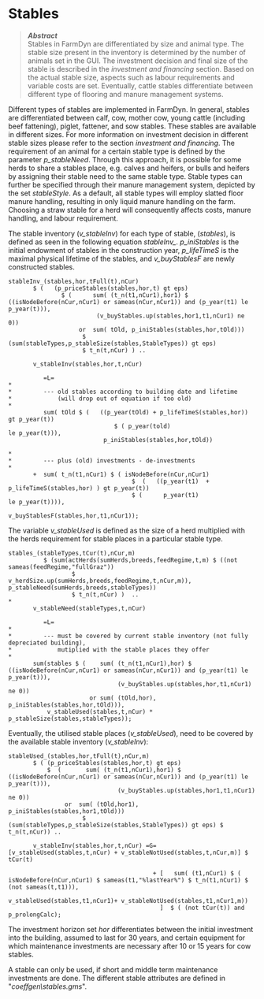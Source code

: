 # Stables

> **_Abstract_**  
Stables in FarmDyn are differentiated by size and animal type. The stable size present in the inventory is determined by the  number of animals set in the GUI. The investment decision and final size of the stable is described in the *investment and financing* section. Based on the actual stable size, aspects such as labour requirements and variable costs are set. Eventually, cattle stables differentiate between different type of flooring and manure management systems.






Different types of stables are implemented in FarmDyn. In general, stables are differentiated between calf, cow, mother cow, young cattle (including beef fattening), piglet, fattener, and sow stables.
These stables are available in different sizes. For more information on investment decision in different stable sizes please refer to the section *investment and financing*.
The requirement of an animal for a certain stable type is defined by the parameter *p\_stableNeed*. Through this approach, it is possible for some herds to share a stables place, e.g. calves and heifers, or bulls and heifers by assigning their stable need to the same stable type.
Stable types can further be specified through their manure management system, depicted by the set *stableStyle*.
As a default, all stable types will employ slatted floor manure handling, resulting in only liquid manure handling on the farm.
Choosing a straw stable for a herd will consequently affects costs, manure handling, and labour requirement.

The stable inventory (*v\_stableInv*) for each type of stable, (*stables*), is defined as seen in the following equation *stableInv\_*. *p\_iniStables* is the initial endowment of stables in the construction year, *p\_lifeTimeS* is the maximal physical lifetime of the stables, and *v\_buyStablesF* are newly constructed stables.

[embedmd]:# (N:/em/work1/Pahmeyer/FarmDyn/FarmDynDoku/FarmDyn_Docu/gams/model/general_herd_module.gms GAMS /stableInv_[\S\s][^;]*?\.\./ /;/)
```GAMS
stableInv_(stables,hor,tFull(t),nCur)
       $ (   (p_priceStables(stables,hor,t) gt eps)
               $ (      sum( (t_n(t1,nCur1),hor1) $ ((isNodeBefore(nCur,nCur1) or sameas(nCur,nCur1)) and (p_year(t1) le p_year(t))),
                         (v_buyStables.up(stables,hor1,t1,nCur1) ne 0))
                    or  sum( tOld, p_iniStables(stables,hor,tOld)))
                     $ (sum(stableTypes,p_stableSize(stables,StableTypes)) gt eps)
                     $ t_n(t,nCur) ) ..

       v_stableInv(stables,hor,t,nCur)

          =L=
*
*         --- old stables according to building date and lifetime
*             (will drop out of equation if too old)
*
          sum( tOld $ (   ((p_year(tOld) + p_lifeTimeS(stables,hor)) gt p_year(t))
                              $ ( p_year(told)                       le p_year(t))),
                           p_iniStables(stables,hor,tOld))

*
*         --- plus (old) investments - de-investments
*
       +  sum( t_n(t1,nCur1) $ ( isNodeBefore(nCur,nCur1)
                                   $  (   ((p_year(t1)  + p_lifeTimeS(stables,hor) ) gt p_year(t))
                                   $ (      p_year(t1)                               le p_year(t)))),
                                                    v_buyStablesF(stables,hor,t1,nCur1));
```


The variable *v\_stableUsed* is defined as the size of a herd multiplied with the herds requirement for stable places in a particular stable type.

[embedmd]:# (N:/em/work1/Pahmeyer/FarmDyn/FarmDynDoku/FarmDyn_Docu/gams/model/general_herd_module.gms GAMS /stables_[\S\s][^;]*?\.\./ /;/)
```GAMS
stables_(stableTypes,tCur(t),nCur,m)
          $ (sum(actHerds(sumHerds,breeds,feedRegime,t,m) $ ((not sameas(feedRegime,"fullGraz"))
                  $ v_herdSize.up(sumHerds,breeds,feedRegime,t,nCur,m)), p_stableNeed(sumHerds,breeds,stableTypes))
                  $ t_n(t,nCur) )  ..
*
       v_stableNeed(stableTypes,t,nCur)

          =L=
*
*         --- must be covered by current stable inventory (not fully depreciated building),
*             mutiplied with the stable places they offer
*
       sum(stables $ (    sum( (t_n(t1,nCur1),hor) $ ((isNodeBefore(nCur,nCur1) or sameas(nCur,nCur1)) and (p_year(t1) le p_year(t))),
                               (v_buyStables.up(stables,hor,t1,nCur1) ne 0))
                       or sum( (tOld,hor), p_iniStables(stables,hor,tOld))),
           v_stableUsed(stables,t,nCur) * p_stableSize(stables,stableTypes));
```


Eventually, the utilised stable places (*v_stableUsed*), need to be covered by the available stable inventory (*v_stableInv*):

[embedmd]:# (N:/em/work1/Pahmeyer/FarmDyn/FarmDynDoku/FarmDyn_Docu/gams/model/general_herd_module.gms GAMS /stableUsed_[\S\s][^;]*?\.\./ /;/)
```GAMS
stableUsed_(stables,hor,tFull(t),nCur,m)
       $ ( (p_priceStables(stables,hor,t) gt eps)
           $  (       sum( (t_n(t1,nCur1),hor1) $ ((isNodeBefore(nCur,nCur1) or sameas(nCur,nCur1)) and (p_year(t1) le p_year(t))),
                               (v_buyStables.up(stables,hor1,t1,nCur1) ne 0))
                or  sum( (tOld,hor1), p_iniStables(stables,hor1,tOld)))
                     $ (sum(stableTypes,p_stableSize(stables,StableTypes)) gt eps) $  t_n(t,nCur)) ..

       v_stableInv(stables,hor,t,nCur) =G= [v_stableUsed(stables,t,nCur) + v_stableNotUsed(stables,t,nCur,m)] $ tCur(t)

                                         + [   sum( (t1,nCur1) $ ( isNodeBefore(nCur,nCur1) $ sameas(t1,"%lastYear%") $ t_n(t1,nCur1) $ (not sameas(t,t1))),
                                                                    v_stableUsed(stables,t1,nCur1)+ v_stableNotUsed(stables,t1,nCur1,m))
                                           ]  $ ( (not tCur(t)) and p_prolongCalc);
```


The investment horizon set *hor* differentiates between the initial investment into the building, assumed to last for 30 years, and certain equipment for which maintenance investments are necessary after 10 or 15 years for cow stables.

A stable can only be used, if short and middle term maintenance investments are done. The different stable attributes are defined in "*coeffgen\\stables.gms*".
